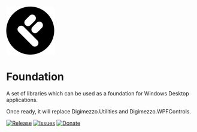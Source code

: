![Foundation](Foundation_small.png)

# Foundation
A set of libraries which can be used as a foundation for Windows Desktop applications.

Once ready, it will replace Digimezzo.Utilities and Digimezzo.WPFControls.

[![Release](https://img.shields.io/github/release/digimezzo/Foundation.svg?style=flat-square)](https://github.com/digimezzo/Foundation/releases/latest)
[![Issues](https://img.shields.io/github/issues/digimezzo/Foundation.svg?style=flat-square)](https://github.com/digimezzo/Foundation/issues)
[![Donate](https://img.shields.io/badge/Donate-PayPal-green.svg)](https://www.paypal.com/cgi-bin/webscr?cmd=_s-xclick&hosted_button_id=MQALEWTEZ7HX8)

